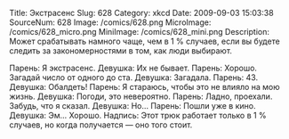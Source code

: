 Title: Экстрасенс 
Slug: 628 
Category: xkcd 
Date: 2009-09-03 15:03:38 
SourceNum: 628 
Image: /comics/628.png 
MicroImage: /comics/628_micro.png 
MiniImage: /comics/628_mini.png 
Description: Может срабатывать намного чаще, чем в 1&nbsp;% случаев, если вы будете следить за закономерностями в том, как люди выбирают. 

Парень: Я экстрасенс.
Девушка: Их не бывает.
Парень: Хорошо. Загадай число от одного до ста.
Девушка: Загадала.
Парень: 43.
Девушка: Обалдеть!
Парень: Я стараюсь, чтобы это не влияло на мою жизнь.
Девушка: Погоди, это невероятно.
Парень: Ладно, проехали. Забудь, что я сказал.
Девушка: Но…
Парень: Пошли уже в кино.
Девушка: Эм… Хорошо.
Надпись: Этот трюк работает только в 1&nbsp;% случаев, но когда получается — оно того стоит.